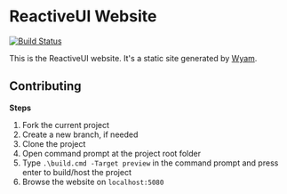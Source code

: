 # ReactiveUI Website

[![Build Status](https://dev.azure.com/dotnet/ReactiveUI/_apis/build/status/ReactiveUI-Website-CI)](https://dev.azure.com/dotnet/ReactiveUI/_build/latest?definitionId=50)

This is the ReactiveUI website. It's a static site generated by [Wyam](https://wyam.io).

## Contributing

**Steps**
1. Fork the current project
2. Create a new branch, if needed
3. Clone the project
4. Open command prompt at the project root folder
5. Type `.\build.cmd -Target preview` in the command prompt and press enter to build/host the project
6. Browse the website on `localhost:5080`

